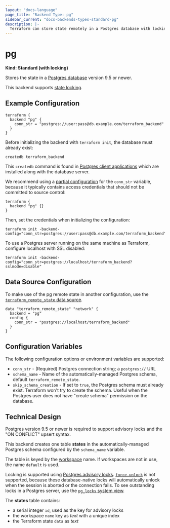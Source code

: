 ```yaml
---
layout: "docs-language"
page_title: "Backend Type: pg"
sidebar_current: "docs-backends-types-standard-pg"
description: |-
  Terraform can store state remotely in a Postgres database with locking.
---
```


# pg

**Kind: Standard (with locking)**

Stores the state in a [Postgres database](https://www.postgresql.org) version 9.5 or newer.

This backend supports [state locking](/docs/state/locking.html).

## Example Configuration

```hcl
terraform {
  backend "pg" {
    conn_str = "postgres://user:pass@db.example.com/terraform_backend"
  }
}
```

Before initializing the backend with `terraform init`, the database must already exist:

```
createdb terraform_backend
```

This `createdb` command is found in [Postgres client applications](https://www.postgresql.org/docs/9.5/reference-client.html) which are installed along with the database server.

We recommend using a [partial configuration](/docs/backends/config.html#partial-configuration) for the `conn_str` variable, because it typically contains access credentials that should not be committed to source control:

```hcl
terraform {
  backend "pg" {}
}
```

Then, set the credentials when initializing the configuration:

```
terraform init -backend-config="conn_str=postgres://user:pass@db.example.com/terraform_backend"
```

To use a Postgres server running on the same machine as Terraform, configure localhost with SSL disabled:

```
terraform init -backend-config="conn_str=postgres://localhost/terraform_backend?sslmode=disable"
```

## Data Source Configuration

To make use of the pg remote state in another configuration, use the [`terraform_remote_state` data source](/docs/providers/terraform/d/remote_state.html).

```hcl
data "terraform_remote_state" "network" {
  backend = "pg"
  config {
    conn_str = "postgres://localhost/terraform_backend"
  }
}
```

## Configuration Variables

The following configuration options or environment variables are supported:

 * `conn_str` - (Required) Postgres connection string; a `postgres://` URL
 * `schema_name` - Name of the automatically-managed Postgres schema, default `terraform_remote_state`.
 * `skip_schema_creation` - If set to `true`, the Postgres schema must already exist. Terraform won't try to create the schema. Useful when the Postgres user does not have "create schema" permission on the database.

## Technical Design

Postgres version 9.5 or newer is required to support advisory locks and the "ON CONFLICT" upsert syntax.

This backend creates one table **states** in the automatically-managed Postgres schema configured by the `schema_name` variable.

The table is keyed by the [workspace](/docs/state/workspaces.html) name. If workspaces are not in use, the name `default` is used.

Locking is supported using [Postgres advisory locks](https://www.postgresql.org/docs/9.5/explicit-locking.html#ADVISORY-LOCKS). [`force-unlock`](https://www.terraform.io/docs/commands/force-unlock.html) is not supported, because these database-native locks will automatically unlock when the session is aborted or the connection fails. To see outstanding locks in a Postgres server, use the [`pg_locks` system view](https://www.postgresql.org/docs/9.5/view-pg-locks.html).

The **states** table contains:

 * a serial integer `id`, used as the key for advisory locks
 * the workspace `name` key as *text* with a unique index
 * the Terraform state `data` as *text*
